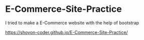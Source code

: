 ﻿# E-Commerce-Site-Practice
I  tried to make a E-Commerce website with the help of bootstrap

https://shovon-coder.github.io/E-Commerce-Site-Practice/
